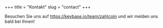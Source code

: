 +++
title = "Kontakt"
slug = "contact"
+++

Besuchen Sie uns auf https://keybase.io/team/zahlcoin und wir melden uns bald bei Ihnen!

